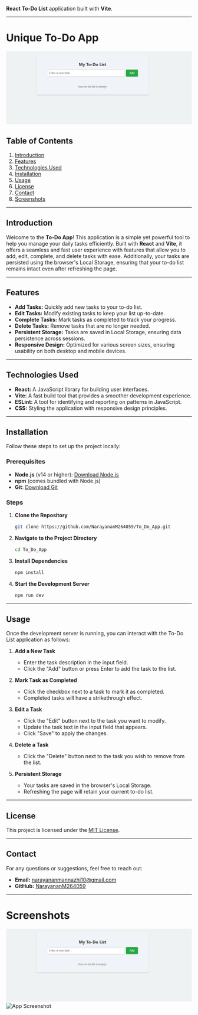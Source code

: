  **React To-Do List** application built with **Vite**.

---

# Unique To-Do App

![To-Do App Screenshot](./public/screenshot1.png)

## Table of Contents

1. [Introduction](#introduction)
2. [Features](#features)
3. [Technologies Used](#technologies-used)
4. [Installation](#installation)
5. [Usage](#usage)
6. [License](#license)
7. [Contact](#contact)
8. [Screenshots](#screenshots)


---

## Introduction

Welcome to the **To-Do App**! This application is a simple yet powerful tool to help you manage your daily tasks efficiently. Built with **React** and **Vite**, it offers a seamless and fast user experience with features that allow you to add, edit, complete, and delete tasks with ease. Additionally, your tasks are persisted using the browser's Local Storage, ensuring that your to-do list remains intact even after refreshing the page.

---

## Features

- **Add Tasks:** Quickly add new tasks to your to-do list.
- **Edit Tasks:** Modify existing tasks to keep your list up-to-date.
- **Complete Tasks:** Mark tasks as completed to track your progress.
- **Delete Tasks:** Remove tasks that are no longer needed.
- **Persistent Storage:** Tasks are saved in Local Storage, ensuring data persistence across sessions.
- **Responsive Design:** Optimized for various screen sizes, ensuring usability on both desktop and mobile devices.

---

## Technologies Used

- **React:** A JavaScript library for building user interfaces.
- **Vite:** A fast build tool that provides a smoother development experience.
- **ESLint:** A tool for identifying and reporting on patterns in JavaScript.
- **CSS:** Styling the application with responsive design principles.

---

## Installation

Follow these steps to set up the project locally:

### Prerequisites

- **Node.js** (v14 or higher): [Download Node.js](https://nodejs.org/)
- **npm** (comes bundled with Node.js)
- **Git**: [Download Git](https://git-scm.com/)

### Steps

1. **Clone the Repository**

   ```bash
   git clone https://github.com/NarayananM264059/To_Do_App.git
   ```


2. **Navigate to the Project Directory**

   ```bash
   cd To_Do_App
   ```

3. **Install Dependencies**

   ```bash
   npm install
   ```

4. **Start the Development Server**

   ```bash
   npm run dev
   ```


---

## Usage

Once the development server is running, you can interact with the To-Do List application as follows:

1. **Add a New Task**
   - Enter the task description in the input field.
   - Click the "Add" button or press Enter to add the task to the list.

2. **Mark Task as Completed**
   - Click the checkbox next to a task to mark it as completed.
   - Completed tasks will have a strikethrough effect.

3. **Edit a Task**
   - Click the "Edit" button next to the task you want to modify.
   - Update the task text in the input field that appears.
   - Click "Save" to apply the changes.

4. **Delete a Task**
   - Click the "Delete" button next to the task you wish to remove from the list.

5. **Persistent Storage**
   - Your tasks are saved in the browser's Local Storage.
   - Refreshing the page will retain your current to-do list.

---

## License

This project is licensed under the [MIT License](./LICENSE).

---

## Contact

For any questions or suggestions, feel free to reach out:

- **Email:** narayananmannazhi10@gmail.com
- **GitHub:** [NarayananM264059](https://github.com/NarayananM264059)

---

# Screenshots


![App Screenshot](./public/screenshot1.png)
![App Screenshot](./public/screenshot3.png)

